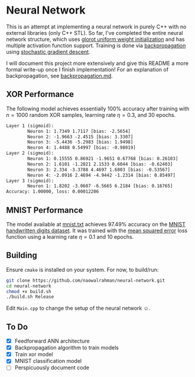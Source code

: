 # Neural Network

This is an attempt at implementing a neural network in purely C++ with no external libraries (only C++ STL). So far, I've completed the entire neural network structure, which uses [glorot uniform weight initialization](https://www.tensorflow.org/api_docs/python/tf/keras/initializers/GlorotUniform) and has multiple activation function support. Training is done via [backpropagation](https://en.wikipedia.org/wiki/Backpropagation) using [stochastic gradient descent](https://en.wikipedia.org/wiki/Stochastic_gradient_descent). 

I will document this project more extensively and give this README a more formal write-up once I finish implementation! For an explanation of backpropagation, see [backpropagation.md](./backpropagation.md).

## XOR Performance

The following model achieves essentially 100% accuracy after training with $n = 1000$ random XOR samples, learning rate $\eta = 0.3$, and 30 epochs.

```txt
Layer 1 (sigmoid):
        Neuron 1: 1.7349 1.7117 [bias: -2.5654]
        Neuron 2: -1.9663 -2.4515 [bias: 3.3307]
        Neuron 3: -5.4436 -5.2983 [bias: 1.9498]
        Neuron 4: 1.4488 0.54997 [bias: -0.98019]
Layer 2 (sigmoid):
        Neuron 1: 0.15555 0.86921 -1.9651 0.67768 [bias: 0.26103]
        Neuron 2: 1.6101 -1.2021 2.1533 0.6044 [bias: -0.62403]
        Neuron 3: 2.334 -3.3788 4.4697 1.6803 [bias: -0.53567]
        Neuron 4: -2.0916 2.4694 -4.9442 -1.2314 [bias: 0.85497]
Layer 3 (sigmoid):
        Neuron 1: 1.8202 -3.0607 -6.5665 6.2184 [bias: 0.16765]
Accuracy: 1.00000, loss: 0.00012206
```

## MNIST Performance

The model available at [mnist.txt](./mnist.txt) achieves 97.49% accuracy on the [MNIST handwritten digits dataset](https://yann.lecun.com/exdb/mnist/). It was trained with the [mean squared error](https://en.wikipedia.org/wiki/Mean_squared_error) loss function using a learning rate $\eta = 0.1$ and 10 epochs.

## Building

Ensure `cmake` is installed on your system. For now, to build/run:

```bash
git clone https://github.com/naowalrahman/neural-network.git
cd neural-network
chmod +x build.sh
./build.sh Release
```

Edit `Main.cpp` to change the setup of the neural network :relaxed:.

## To Do

- [x] Feedforward ANN architecture
- [x] Backpropagation algorithm to train models
- [x] Train xor model
- [x] MNIST classification model
- [ ] Perspicuously document code
